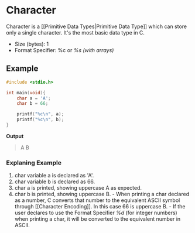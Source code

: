 # Character
Character is a [[Primitive Data Types|Primitive Data Type]] which can store only a single character. It's the most basic data type in C.
- Size (bytes): 1
- Format Specifier: %c or *%s (with arrays)*

## Example
```C
#include <stdio.h>

int main(void){
    char a = 'A';
    char b = 66;

    printf("%c\n", a);
    printf("%c\n", b);
}
```

**Output**
> A
> B

### Explaning Example
1. char variable a is declared as 'A'.
2. char variable b is declared as 66.
3. char a is printed, showing uppercase A as expected.
4. char b is printed, showing uppercase B.
        - When printing a char declared as a number, C converts that number to the equivalent ASCII symbol through [[Character Encoding]]. In this case 66 is uppercase B. 
        - If the user declares to use the Format Specifier *%d* (for integer numbers) when printing a char, it will be converted to the equivalent number in ASCII.

